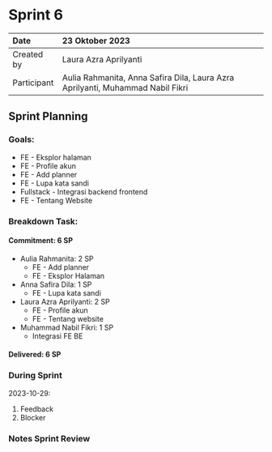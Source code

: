 # Sprint 6


|Date|23 Oktober 2023|
| :- | :- |
|Created by|Laura Azra Aprilyanti|
|Participant|Aulia Rahmanita, Anna Safira Dila, Laura Azra Aprilyanti, Muhammad Nabil Fikri|
## Sprint Planning
### Goals:
- FE - Eksplor halaman
- FE - Profile akun
- FE - Add planner
- FE - Lupa kata sandi
- Fullstack - Integrasi backend frontend
- FE - Tentang Website

### Breakdown Task:
#### Commitment: 6 SP
- Aulia Rahmanita: 2 SP
  - FE - Add planner
  - FE - Eksplor Halaman
- Anna Safira Dila: 1 SP
  - FE - Lupa kata sandi
- Laura Azra Aprilyanti: 2 SP
  - FE - Profile akun
  - FE - Tentang website
- Muhammad Nabil Fikri: 1 SP
  - Integrasi FE BE

#### Delivered:	6 SP
### During Sprint
2023-10-29:

1. Feedback
2. Blocker
### Notes Sprint Review


